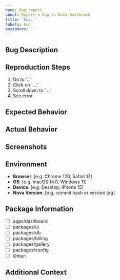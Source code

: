 ```yaml
---
name: Bug report
about: Report a bug in Nova Dashboard
title: 'bug: '
labels: bug
assignees: ''
---
```


## Bug Description

<!-- A clear and concise description of the bug -->

## Reproduction Steps

<!-- Steps to reproduce the behavior -->

1. Go to '...'
2. Click on '....'
3. Scroll down to '....'
4. See error

## Expected Behavior

<!-- A clear and concise description of what you expected to happen -->

## Actual Behavior

<!-- A clear and concise description of what actually happened -->

## Screenshots

<!-- If applicable, add screenshots to help explain your problem -->

## Environment

- **Browser**: [e.g. Chrome 120, Safari 17]
- **OS**: [e.g. macOS 14.0, Windows 11]
- **Device**: [e.g. Desktop, iPhone 15]
- **Nova Version**: [e.g. commit hash or version tag]

## Package Information

<!-- Which package contains the bug? -->

- [ ] apps/dashboard
- [ ] packages/ui
- [ ] packages/db
- [ ] packages/billing
- [ ] packages/gallery
- [ ] packages/config
- [ ] Other:

## Additional Context

<!-- Add any other context about the problem here -->

